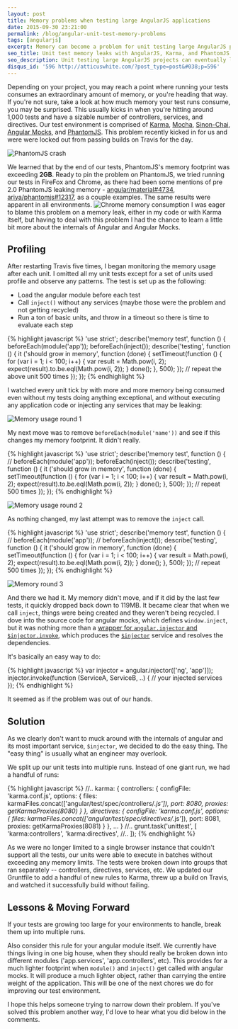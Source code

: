 ```yaml
---
layout: post
title: Memory problems when testing large AngularJS applications
date: 2015-09-30 23:21:00
permalink: /blog/angular-unit-test-memory-problems
tags: [angularjs]
excerpt: Memory can become a problem for unit testing large AngularJS problems. Whether you're running Karma with PhantomJS, Chrome, Firefox - we will all share the issue of these browsers pushing the limits of the available memory.
seo_title: Unit test memory leaks with AngularJS, Karma, and PhantomJS
seo_description: Unit testing large AngularJS projects can eventually lead to excess memory consumed by PhantomJS, Chrome, or Firefox running Karma. This can be fixed.
disqus_id: '596 http://atticuswhite.com/?post_type=post&#038;p=596'
---
```


Depending on your project, you may reach a point where running your tests consumes an extraordinary amount of memory, or you're heading that way. If you're not sure, take a look at how much memory your test runs consume, you may be surprised. This usually kicks in when you're hitting around 1,000 tests and have a sizable number of controllers, services, and directives. Our test environment is comprised of <a href="http://karma-runner.github.io/0.13/index.html" title="Karma - Spectacular Test Runner" target="_blank">Karma</a>, <a href="https://mochajs.org/" title="Mocha - the fun, simple, flexible Javascript test framework" target="_blank">Mocha</a>, <a href="http://sinonjs.org/" title="Sinon.JS" target="_blank">Sinon-Chai</a>, <a href="https://docs.angularjs.org/api/ngMock" title="AngularJS API ngMock" target="_blank">Angular Mocks</a>, and <a href="http://phantomjs.org/" title="PhantomJS" target="_blank">PhantomJS</a>. This problem recently kicked in for us and were were locked out from passing builds on Travis for the day.

<img src="/dist/images/blog/angular-unit-test-memory-problems/travis-output.png" alt="PhantomJS crash" />

We learned that by the end of our tests, PhantomJS's memory footprint was exceeding <strong>2GB</strong>. Ready to pin the problem on PhantomJS, we tried running our tests in FireFox and Chrome, as there had been some mentions of pre 2.0 PhantomJS leaking memory - <a href="https://github.com/angular/material/issues/4734" target="_blank">angular/material#4734</a>, <a href="https://github.com/ariya/phantomjs/issues/12317#issuecomment-64858471" target="_blank">ariya/phantomjs#12317</a>, as a couple examples. The same results were apparent in all environments.
<img src="http://atticuswhite.com/wordpress/../wp-content/uploads/2015/09/d5a93ee2-679d-11e5-9041-83c8dec198fb.png" alt="Chrome memory consumption" />
I was eager to blame this problem on a memory leak, either in my code or with Karma itself, but having to deal with this problem I had the chance to learn a little bit more about the internals of Angular and Angular Mocks.

## Profiling

After restarting Travis five times, I began monitoring the memory usage after each unit. I omitted all my unit tests except for a set of units used profile and observe any patterns. The test is set up as the following:

- Load the angular module before each test
- Call `inject()` without any services (maybe those were the problem and not getting recycled)
- Run a ton of basic units, and throw in a timeout so there is time to evaluate each step

{% highlight javascript %}
'use strict';
describe('memory test', function () {
  beforeEach(module('app'));
  beforeEach(inject());
  describe('testing', function () {
    it ('should grow in memory', function (done) {
      setTimeout(function () {
        for (var i = 1; i < 100; i++) {
          var result = Math.pow(i, 2);
          expect(result).to.be.eql(Math.pow(i, 2));
        }
        done();
      }, 500);
    });
    // repeat the above unit 500 times
  });
});
{% endhighlight %}

I watched every unit tick by with more and more memory being consumed even without my tests doing anything exceptional, and without executing any application code or injecting any services that may be leaking:

<img src="/dist/images/blog/angular-unit-test-memory-problems/profile-1.gif" alt="Memory usage round 1" />

My next move was to remove `beforeEach(module('name'))` and see if this changes my memory footprint. It didn't really.

{% highlight javascript %}
'use strict';
describe('memory test', function () {
  // beforeEach(module('app'));
  beforeEach(inject());
  describe('testing', function () {
    it ('should grow in memory', function (done) {
      setTimeout(function () {
        for (var i = 1; i < 100; i++) {
          var result = Math.pow(i, 2);
          expect(result).to.be.eql(Math.pow(i, 2));
        }
        done();
      }, 500);
    });
    // repeat 500 times
  });
});
{% endhighlight %}

<img src="/dist/images/blog/angular-unit-test-memory-problems/profile-2.gif" alt="Memory usage round 2" />

As nothing changed, my last attempt was to remove the `inject` call.

{% highlight javascript %}
'use strict';
describe('memory test', function () {
  // beforeEach(module('app'));
  // beforeEach(inject());
  describe('testing', function () {
    it ('should grow in memory', function (done) {
      setTimeout(function () {
        for (var i = 1; i < 100; i++) {
          var result = Math.pow(i, 2);
          expect(result).to.be.eql(Math.pow(i, 2));
        }
        done();
      }, 500);
    });
    // repeat 500 times
  });
});
{% endhighlight %}

<img src="/dist/images/blog/angular-unit-test-memory-problems/profile-3.gif" alt="Memory round 3" />

And there we had it. My memory didn't move, and if it did by the last few tests, it quickly dropped back down to 119MB. It became clear that when we call `inject`, things were being created and they weren't being recycled. I dove into the source code for angular mocks, which defines `window.inject`, but it was nothing more than a <a href="https://github.com/angular/angular.js/blob/472d076cca2ffb99bd87d3c026ef69afc713268d/src/ngMock/angular-mocks.js#L2400-L2443" target="_blank">wrapper for `angular.injector` and `$injector.invoke`</a>, which produces the <a href="https://docs.angularjs.org/api/auto/service/$injector" target="_blank">`$injector`</a> service and resolves the dependencies.

It's basically an easy way to do:

{% highlight javascript %}
var injector = angular.injector(['ng', 'app']]);
injector.invoke(function (ServiceA, ServiceB, ..) {
  // your injected services
});
{% endhighlight %}

It seemed as if the problem was out of our hands.

## Solution
As we clearly don't want to muck around with the internals of angular and its most important service, `$injector`, we decided to do the easy thing. The "easy thing" is usually what an engineer may overlook.

We split up our unit tests into multiple runs. Instead of one giant run, we had a handful of runs:

{% highlight javascript %}
//..
karma: {
  controllers: {
    configFile: 'karma.conf.js',
    options: {
      files: karmaFiles.concat(['angular/test/spec/controllers/*.js']),
      port: 8080,
      proxies: getKarmaProxies(8080)
    }
  },
  directives: {
    configFile: 'karma.conf.js',
    options: {
      files: karmaFiles.concat(['angular/test/spec/directives/*.js']),
      port: 8081,
      proxies: getKarmaProxies(8081)
    }
  },
  ...
}
//..
grunt.task('unittest', [
  'karma:controllers',
  'karma:directives',
  //..
]);
{% endhighlight %}

As we were no longer limited to a single browser instance that couldn't support all the tests, our units were able to execute in batches without exceeding any memory limits. The tests were broken down into groups that ran separately -- controllers, directives, services, etc. We updated our Gruntfile to add a handful of new rules to Karma, threw up a build on Travis, and watched it successfully build without failing.

## Lessons &amp; Moving Forward
If your tests are growing too large for your environments to handle, break them up into multiple runs.

Also consider this rule for your angular module itself. We currently have things living in one big house, when they should really be broken down into different modules ('app.services', 'app.controllers', etc). This provides for a much lighter footprint when `module()` and `inject()` get called with angular mocks. It will produce a much lighter object, rather than carrying the entire weight of the application. This will be one of the next chores we do for improving our test environment.

I hope this helps someone trying to narrow down their problem. If you've solved this problem another way, I'd love to hear what you did below in the comments.

